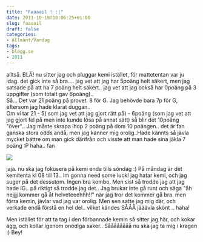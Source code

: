 ```yaml
---
title: "Faaaail ! :|"
date: 2011-10-18T18:06:25+01:00
slug: faaaail
draft: false
categories:
- Allmänt/Vardag
tags:
- blogg.se
- 2011
---
```

alltså. BLÄ! nu sitter jag och pluggar kemi istället, för mattetentan var ju idag. det gick inte så bra.... jag vet att jag har 5poäng helt säkert, men jag satsade på att ha 7 poäng helt säkert.. jag vet att jag också har 0poäng på 3 uppgifter (som totalt gav 6poäng)..  
Så... Det var 21 poäng på provet. 8 för G. Jag behövde bara 7p för G, eftersom jag hade klarat duggan..  
Om vi tar 21 - 5( som jag vet att jag gjort rätt på) - 6poäng (som jag vet att jag gjort fel på men inte kunde lösa på annat sätt) så blir det 10poäng "över".. Jag måste skrapa ihop 2 poäng på dom 10 poängen.. det är fan ganska stora odds ändå, men jag känner mig orolig..Hade kännts så jävla mycket bättre om man gick därifrån och visste att man hade sina jäkla 7 poäng :P haha.. fan  
  
![](/assets/images/blogg.se/opportunity-knocks-once-opportunity-knocks-once-temptation-k-demotivational-posters-1318371699_171082862.jpg)  
  
  
jaja. nu ska jag fokusera på kemi enda tills söndag :) På måndag är det kemitenta kl 08 till 13.. Im gonna need some luck! jag hatar kemi, och jag suger på det dessutom. Ingen bra kombo. Men sist så trodde jag att jag hade IG.. på riktigt så trodde jag det.. Jag brukar inte gå runt och säga "åh nejjjj kommer gå åt helveteeehhh!!" när jag tror det kommer gå bra. men förra kemin, jävlar vad jag var orolig. Men sen satte jag mig där, och verkade endå förstå en hel del.. vilket kändes SÅÅÅ jääävla skönt .. haha!  
  
Men istället för att ta tag i den förbannade kemin så sitter jag här, och kokar ägg, och kollar igenom onödiga saker.. Såååååååå nu ska jag ta mig i kragen :) Bey!